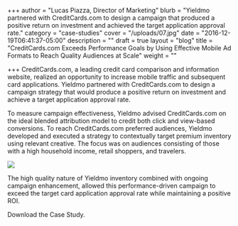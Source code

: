 +++
author = "Lucas Piazza, Director of Marketing"
blurb = "Yieldmo partnered with CreditCards.com to design a campaign that produced a positive return on investment and achieved the target application approval rate."
category = "case-studies"
cover = "/uploads/07.jpg"
date = "2016-12-19T06:41:37-05:00"
description = ""
draft = true
layout = "blog"
title = "CreditCards.com Exceeds Performance Goals by Using Effective Mobile Ad Formats to Reach Quality Audiences at Scale"
weight = ""

+++
CreditCards.com, a leading credit card comparison and information website, realized an opportunity to increase mobile traffic and subsequent card applications. Yieldmo partnered with CreditCards.com to design a campaign strategy that would produce a positive return on investment and achieve a target application approval rate.

To measure campaign effectiveness, Yieldmo advised CreditCards.com on the ideal blended attribution model to credit both click and view-based conversions. To reach CreditCards.com preferred audiences, Yieldmo developed and executed a strategy to contextually target premium inventory using relevant creative. The focus was on audiences consisting of those with a high household income, retail shoppers, and travelers.

![](/uploads/Screen-Shot-2016-12-19-at-11.09.37-AM.png)

The high quality nature of Yieldmo inventory combined with ongoing campaign enhancement, allowed this performance-driven campaign to exceed the target card application approval rate while maintaining a positive ROI.

Download the Case Study. 